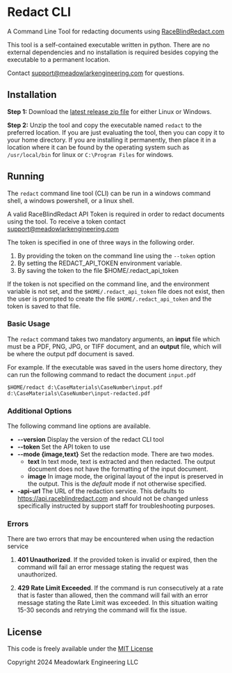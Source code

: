 # Redact CLI

A Command Line Tool for redacting documents using [RaceBlindRedact.com](https://api.raceblindredact.com)

This tool is a self-contained executable written in python.  There are no external dependencies and no installation is required besides copying the executable to a permanent location.

Contact support@meadowlarkengineering.com for questions.

## Installation

**Step 1:** Download the [latest release zip file](https://github.com/MeadowlarkEngineering/raceblindredact-cli/releases) for either Linux or Windows.

**Step 2:** Unzip the tool and copy the executable named `redact` to the preferred location.   If you are just evaluating the tool, then you can copy it to your home directory.  If you are installing it permanently, then place it in a location where it can be found by the operating system such as `/usr/local/bin` for linux or `C:\Program Files` for windows.

## Running

The `redact` command line tool (CLI) can be run in a windows command shell, a windows powershell, or a linux shell.  

A valid RaceBlindRedact API Token is required in order to redact documents using the tool.  To receive a token contact support@meadowlarkengineering.com

The token is specified in one of three ways in the following order.

1. By providing the token on the command line using the `--token` option
2. By setting the REDACT_API_TOKEN environment variable.
3. By saving the token to the file $HOME/.redact_api_token

If the token is not specified on the command line, and the environment variable is not set, and the `$HOME/.redact_api_token` file does not exist, then the user is prompted to create the file `$HOME/.redact_api_token` and the token is saved to that file.

### Basic Usage

The `redact` command takes two mandatory arguments, an **input** file which must be a PDF, PNG, JPG, or TIFF document, and an **output** file, which will be where the output pdf document is saved. 

For example. If the executable was saved in the users home directory, they can run the following command to redact the document `input.pdf`
```
$HOME/redact d:\CaseMaterials\CaseNumber\input.pdf d:\CaseMaterials\CaseNumber\input-redacted.pdf
```

### Additional Options

The following command line options are available.

- **--version** Display the version of the redact CLI tool
- **--token <token>** Set the API token to use
- **--mode {image,text}** Set the redaction mode. There are two modes. 
  - **text** In text mode, text is extracted and then redacted. The output document does not have the formatting of the input document. 
  - **image** In image mode, the original layout of the input is preserved in the output.  This is the *default* mode if not otherwise specified.
- **-api-url <url>** The URL of the redaction service.  This defaults to https://api.raceblindredact.com and should not be changed unless specifically instructed by support staff for troubleshooting purposes.


### Errors

There are two errors that may be encountered when using the redaction service

1. **401 Unauthorized**.  If the provided token is invalid or expired, then the command will fail an error message stating the request was unauthorized.

2. **429 Rate Limit Exceeded**.  If the command is run consecutively at a rate that is faster than allowed, then the command will fail with an error message stating the Rate Limit was exceeded.  In this situation waiting 15-30 seconds and retrying the command will fix the issue.


## License
This code is freely available under the [MIT License](LICENSE)

Copyright 2024 Meadowlark Engineering LLC
